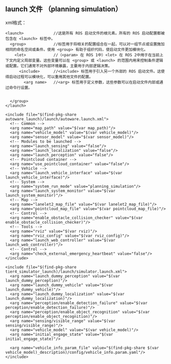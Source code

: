 ## launch 文件 （planning simulation）

xml格式：

```
<launch>             //这是所有 ROS 启动文件的根元素。所有的 ROS 启动配置都被包含在 <launch> 标签中。
  <group>            //标签用于将相关的配置组合在一起，可以对一组节点或设置施加相同的命名空间或条件。使用 <group> 有助于组织代码，使启动文件更加模块化。
    <let>            //（<param> 在 ROS 1中）<let> 在 ROS 2中用于在当前上下文内定义局部变量。这些变量可以在 <group> 或 <launch> 的范围内用来控制条件逻辑或配置。它们通常不对外部环境暴露，主要用于内部逻辑决策。
      <include>      //<include> 标签用于引入另一个外部的 ROS 启动文件。这使得启动过程可以模块化，可以重用其他文件的配置。
        <arg name>   //<arg> 标签用于定义参数，这些参数可以在启动文件内部或通过命令行设置。


  </group>
</launch>
```
<?xml version="1.0" encoding="UTF-8"?>
<launch>
  <!-- Essential parameters -->
  <arg name="map_path" description="point cloud and lanelet2 map directory path"/>
  <arg name="vehicle_model" description="vehicle model name"/>
  <arg name="sensor_model" description="sensor model name"/>

  <!-- Optional parameters -->
  <!-- Map -->
  <arg name="lanelet2_map_file" default="lanelet2_map.osm" description="lanelet2 map file name"/>
  <arg name="pointcloud_map_file" default="pointcloud_map.pcd" description="pointcloud map file name"/>
  <!-- Control -->
  <arg name="enable_obstacle_collision_checker" default="false" description="use obstacle_collision_checker"/>
  <!-- System -->
  <arg name="launch_system_monitor" default="false" description="launch system monitor"/>
  <!-- Tools -->
  <arg name="rviz" default="true" description="launch rviz"/>
  
  <!-- 调用了autoware.rviz文件，用于设置 RVIZ摄像头视雷达数据可视化-->
  <arg name="rviz_config" default="$(find-pkg-share autoware_launch)/rviz/autoware.rviz" description="rviz config"/>
  <!-- Scenario simulation -->
  <arg name="initial_engage_state" default="true" description="/vehicle/engage state after starting Autoware"/>
  <arg name="perception/enable_detection_failure" default="true" description="enable to simulate detection failure when using dummy perception"/>
  <arg name="perception/enable_object_recognition" default="true" description="enable object recognition when using dummy perception"/>
  <arg name="sensing/visible_range" default="300.0" description="visible range when using dummy perception"/>
  <arg name="scenario_simulation" default="false" description="use scenario simulation"/>
  <!-- Vcu emulation -->
  <arg name="vehicle_simulation" default="true" description="use vehicle simulation"/>

  <group scoped="false">
    <!-- Vehicle -->
    <let name="launch_vehicle_interface" value="false" if="$(var vehicle_simulation)"/>
    <let name="launch_vehicle_interface" value="true" unless="$(var vehicle_simulation)"/>
    <!-- Tools -->
    <let name="launch_web_controller" value="false" if="$(var scenario_simulation)"/>
    <let name="launch_web_controller" value="true" unless="$(var scenario_simulation)"/>
    
  <!-- 调用了autoware.launch.xml文件，Autoware 的主启动文件-->
    <include file="$(find-pkg-share autoware_launch)/launch/autoware.launch.xml">
      <!-- Common -->
      <arg name="map_path" value="$(var map_path)"/>
      <arg name="vehicle_model" value="$(var vehicle_model)"/>
      <arg name="sensor_model" value="$(var sensor_model)"/>
      <!-- Modules to be launched -->
      <arg name="launch_sensing" value="false"/>
      <arg name="launch_localization" value="false"/>
      <arg name="launch_perception" value="false"/>
      <!-- Pointcloud container -->
      <arg name="use_pointcloud_container" value="false"/>
      <!-- Vehicle -->
      <arg name="launch_vehicle_interface" value="$(var launch_vehicle_interface)"/>
      <!-- System -->
      <arg name="system_run_mode" value="planning_simulation"/>
      <arg name="launch_system_monitor" value="$(var launch_system_monitor)"/>
      <!-- Map -->
      <arg name="lanelet2_map_file" value="$(var lanelet2_map_file)"/>
      <arg name="pointcloud_map_file" value="$(var pointcloud_map_file)"/>
      <!-- Control -->
      <arg name="enable_obstacle_collision_checker" value="$(var enable_obstacle_collision_checker)"/>
      <!-- Tools -->
      <arg name="rviz" value="$(var rviz)"/>
      <arg name="rviz_config" value="$(var rviz_config)"/>
      <arg name="launch_web_controller" value="$(var launch_web_controller)"/>
      <!-- Control -->
      <arg name="check_external_emergency_heartbeat" value="false"/>
    </include>
  </group>

  <!-- Simulator -->
  <group>
    <let name="launch_dummy_perception" value="false" if="$(var scenario_simulation)"/>
    <let name="launch_dummy_perception" value="true" unless="$(var scenario_simulation)"/>
    <let name="launch_dummy_vehicle" value="false" if="$(var scenario_simulation)"/>
    <let name="launch_dummy_vehicle" value="true" unless="$(var scenario_simulation)"/>
    <let name="launch_dummy_localization" value="true"/>
    
  <!-- 模拟器部分，用于启动虚拟的感知、车辆和定位模块，特别是在不接入真实硬件的情况下进行算法测试和系统验证 -->
    <include file="$(find-pkg-share tier4_simulator_launch)/launch/simulator.launch.xml">
      <arg name="launch_dummy_perception" value="$(var launch_dummy_perception)"/>
      <arg name="launch_dummy_vehicle" value="$(var launch_dummy_vehicle)"/>
      <arg name="launch_dummy_localization" value="$(var launch_dummy_localization)"/>
      <arg name="perception/enable_detection_failure" value="$(var perception/enable_detection_failure)"/>
      <arg name="perception/enable_object_recognition" value="$(var perception/enable_object_recognition)"/>
      <arg name="sensing/visible_range" value="$(var sensing/visible_range)"/>
      <arg name="vehicle_model" value="$(var vehicle_model)"/>
      <arg name="initial_engage_state" value="$(var initial_engage_state)"/>
      
  <!-- 车辆信息配置文件 -->      
      <arg name="vehicle_info_param_file" value="$(find-pkg-share $(var vehicle_model)_description)/config/vehicle_info.param.yaml"/>
    </include>
  </group>
</launch>
